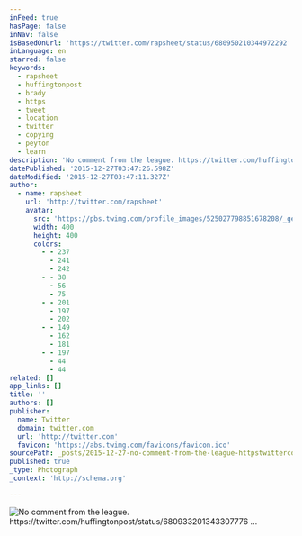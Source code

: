 ```yaml
---
inFeed: true
hasPage: false
inNav: false
isBasedOnUrl: 'https://twitter.com/rapsheet/status/680950210344972292'
inLanguage: en
starred: false
keywords:
  - rapsheet
  - huffingtonpost
  - brady
  - https
  - tweet
  - location
  - twitter
  - copying
  - peyton
  - learn
description: 'No comment from the league. https://twitter.com/huffingtonpost/status/680933201343307776 ...'
datePublished: '2015-12-27T03:47:26.598Z'
dateModified: '2015-12-27T03:47:11.327Z'
author:
  - name: rapsheet
    url: 'http://twitter.com/rapsheet'
    avatar:
      src: 'https://pbs.twimg.com/profile_images/525027798851678208/_gep2s4I_400x400.jpeg'
      width: 400
      height: 400
      colors:
        - - 237
          - 241
          - 242
        - - 38
          - 56
          - 75
        - - 201
          - 197
          - 202
        - - 149
          - 162
          - 181
        - - 197
          - 44
          - 44
related: []
app_links: []
title: ''
authors: []
publisher:
  name: Twitter
  domain: twitter.com
  url: 'http://twitter.com'
  favicon: 'https://abs.twimg.com/favicons/favicon.ico'
sourcePath: _posts/2015-12-27-no-comment-from-the-league-httpstwittercomhuffingtonpo.md
published: true
_type: Photograph
_context: 'http://schema.org'

---
```

![No comment from the league. https://twitter.com/huffingtonpost/status/680933201343307776 ...](https://s3-us-west-2.amazonaws.com/the-grid-img/p/8b4f81febf42816f504e1fce23ee10255052d240.jpg)